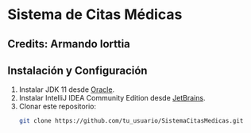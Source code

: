 # Sistema de Citas Médicas

## Credits: Armando lorttia

## Instalación y Configuración

1. Instalar JDK 11 desde [Oracle](https://www.oracle.com/java/technologies/javase-jdk11-downloads.html).
2. Instalar IntelliJ IDEA Community Edition desde [JetBrains](https://www.jetbrains.com/idea/download/).
3. Clonar este repositorio:
   ```bash
   git clone https://github.com/tu_usuario/SistemaCitasMedicas.git


